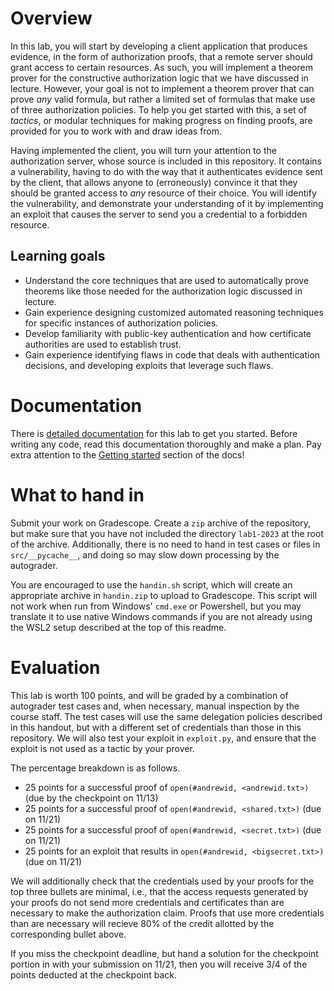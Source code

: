 # Overview

In this lab, you will start by developing a client application that produces evidence, in the form of authorization proofs, that a remote server should grant access to certain resources. As such, you will implement a theorem prover for the constructive authorization logic that we have discussed in lecture. However, your goal is not to implement a theorem prover that can prove *any* valid formula, but rather a limited set of formulas that make use of three authorization policies. To help you get started with this, a set of *tactics*, or modular techniques for making progress on finding proofs, are provided for you to work with and draw ideas from.

Having implemented the client, you will turn your attention to the authorization server, whose source is included in this repository. It contains a vulnerability, having to do with the way that it authenticates evidence sent by the client, that allows anyone to (erroneously) convince it that they should be granted access to *any* resource of their choice. You will identify the vulnerability, and demonstrate your understanding of it by implementing an exploit that causes the server to send you a credential to a forbidden resource.

## Learning goals

* Understand the core techniques that are used to automatically prove theorems like those needed for the authorization logic discussed in lecture.
* Gain experience designing customized automated reasoning techniques for specific instances of authorization policies.
* Develop familiarity with public-key authentication and how certificate authorities are used to establish trust.
* Gain experience identifying flaws in code that deals with authentication decisions, and developing exploits that leverage such flaws.

# Documentation

There is [detailed documentation](https://15316-cmu.github.io/lab2-2023/) for this lab to get you started. Before writing any code, read this documentation thoroughly and make a plan. Pay extra attention to the [Getting started](https://15316-cmu.github.io/lab2-2023/starter/) section of the docs!

# What to hand in

Submit your work on Gradescope. Create a `zip` archive of the repository, but make sure that you have not included the directory `lab1-2023` at the root of the archive. Additionally, there is no need to hand in test cases or files in `src/__pycache__`, and doing so may slow down processing by the autograder.

You are encouraged to use the `handin.sh` script, which will create an appropriate archive in `handin.zip` to upload to Gradescope. This script will not work when run from Windows' `cmd.exe` or Powershell, but you may translate it to use native Windows commands if you are not already using the WSL2 setup described at the top of this readme.

# Evaluation

This lab is worth 100 points, and will be graded by a combination of autograder test cases and, when necessary, manual inspection by the course staff. The test cases will use the same delegation policies described in this handout, but with a different set of credentials than those in this repository. We will also test your exploit in `exploit.py`, and ensure that the exploit is not used as a tactic by your prover.

The percentage breakdown is as follows.

* 25 points for a successful proof of `open(#andrewid, <andrewid.txt>)` (due by the checkpoint on 11/13)
* 25 points for a successful proof of `open(#andrewid, <shared.txt>)` (due on 11/21)
* 25 points for a successful proof of `open(#andrewid, <secret.txt>)` (due on 11/21)
* 25 points for an exploit that results in `open(#andrewid, <bigsecret.txt>)` (due on 11/21)

We will additionally check that the credentials used by your proofs for the top three bullets are minimal, i.e., that the access requests generated by your proofs do not send more credentials and certificates than are necessary to make the authorization claim. Proofs that use more credentials than are necessary will recieve 80% of the credit allotted by the corresponding bullet above.

If you miss the checkpoint deadline, but hand a solution for the checkpoint portion in with your submission on 11/21, then you will receive 3/4 of the points deducted at the checkpoint back.